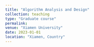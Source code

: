 ```yaml
---
title: "Algorithm Analysis and Design"
collection: teaching
type: "Graduate course"
permalink: 
venue: "Xiamen University"
date: 2023-01-01
location: "Xiamen, Country"
---
```

